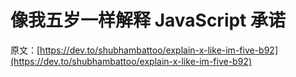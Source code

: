 # 像我五岁一样解释 JavaScript 承诺

原文：[https://dev.to/shubhambattoo/explain-x-like-im-five-b92](https://dev.to/shubhambattoo/explain-x-like-im-five-b92)